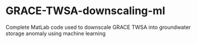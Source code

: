 # GRACE-TWSA-downscaling-ml
Complete MatLab code used to downscale GRACE TWSA into groundwater storage anomaly using machine learning
